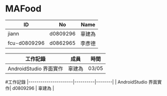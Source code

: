 # MAFood
| ID           | No       | Name   |
|--------------|----------|--------|
| jiann        | d0809296 | 辜建為 |
| fcu-d0809296 | d0862965 | 李彥德 |



|工作記錄 | 成員| 時間 |
|------ | ----- | ----- |
|AndroidStudio 界面實作 | 辜建為| 03/05 |




#工作記錄
|----------------------|----------|--------|
| AndroidStudio 界面實作| d0809296 | 辜建為 |
